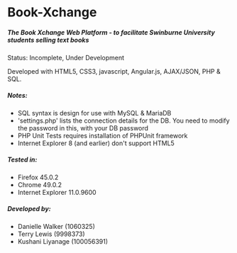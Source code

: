 # Book-Xchange
##### The Book Xchange Web Platform - to facilitate Swinburne University students selling text books

Status: Incomplete, Under Development

Developed with HTML5, CSS3, javascript, Angular.js, AJAX/JSON, PHP & SQL.

##### Notes: 
- SQL syntax is design for use with MySQL & MariaDB
- 'settings.php' lists the connection details for the DB.  You need to modify the password in this, with your DB password
- PHP Unit Tests requires installation of PHPUnit framework
- Internet Explorer 8 (and earlier) don't support HTML5

##### Tested in: 
- Firefox 45.0.2 
- Chrome 49.0.2
- Internet Explorer 11.0.9600

##### Developed by:
- Danielle Walker (1060325)
- Terry Lewis (9998373)
- Kushani Liyanage (100056391)

